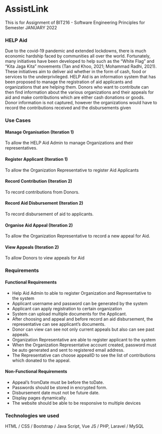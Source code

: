 # AssistLink
This is for Assignment of BIT216 - Software Engineering Principles for Semester JANUARY 2022

### HELP Aid
Due to the covid-19 pandemic and extended lockdowns, there is much economic hardship faced by 
communities all over the world. Fortunately, many initiatives have been developed to help such as the “White 
Flag” and “Kita Jaga Kita” movements (Tan and Khoo, 2021; Mohammad Radhi, 2021). These initiatives 
aim to deliver aid whether in the form of cash, food or services to the underprivileged.
HELP Aid is an information system that has been proposed to manage the registration of aid applicants and 
organizations that are helping them. Donors who want to contribute can then find information about the 
various organizations and their appeals for aid and make contributions which are either cash donations or 
goods. Donor information is not captured, however the organizations would have to record the contributions 
received and the disbursements given
  
 ### Use Cases
 #### Manage Organisation (Iteration 1)
 To allow the HELP Aid Admin to manage Organizations and their representatives.
 #### Register Applicant (Iteration 1)
 To allow the Organization Representative to register Aid Applicants
 #### Record Contribution (Iteration 2)
 To record contributions from Donors. 
 #### Record Aid Disbursement (Iteration 2)
 To record disbursement of aid to applicants. 
 #### Organise Aid Appeal (Iteration 2)
 To allow the Organization Representative to record a new appeal for Aid. 
 #### View Appeals (Iteration 2)
 To allow Donors to view appeals for Aid
 
 ### Requirements
 #### Functional Requirements
 - Help Aid Admin to able to register Organization and Representative to the system
 - Applicant username and password can be generated by the system
 - Applicant can apply registration to certain organization
 - System can upload multiple documents for the Applicant.  
 - After choosing and appeal and before record an aid disbursement, the representative can see applicant’s documents.  
 - Donor can view can see not only current appeals but also can see past appeals.  
 - Organization Representative are able to register applicant to the system
 - When the Organization Representative account created, password must be auto generated and sent to registered email address.
 - The Representative can choose appealID to see the list of contributions which donated to the appeal.

 #### Non-Functional Requirements
 - Appeal’s fromDate must be before the toDate.
 - Passwords should be stored in encrypted form.
 - Disbursement date must not be future date.
 - Display pages dynamically.
 - The website should be able to be responsive to multiple devices 

### Technologies we used
HTML / CSS / Bootstrap / Java Script, Vue JS / PHP, Laravel / MySQL
